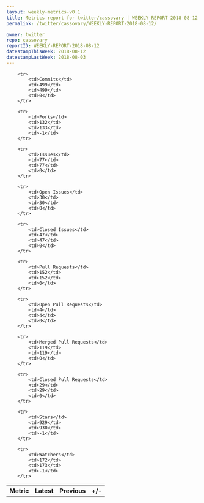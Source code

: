 ```yaml
---
layout: weekly-metrics-v0.1
title: Metrics report for twitter/cassovary | WEEKLY-REPORT-2018-08-12
permalink: /twitter/cassovary/WEEKLY-REPORT-2018-08-12/

owner: twitter
repo: cassovary
reportID: WEEKLY-REPORT-2018-08-12
datestampThisWeek: 2018-08-12
datestampLastWeek: 2018-08-03
---
```




<table style="width: 100%;">
    <tr>
        <th>Metric</th>
        <th>Latest</th>
        <th>Previous</th>
        <th>+/-</th>
    </tr>

        <tr>
            <td>Commits</td>
            <td>499</td>
            <td>499</td>
            <td>0</td>
        </tr>
        
        <tr>
            <td>Forks</td>
            <td>132</td>
            <td>133</td>
            <td>-1</td>
        </tr>
        
        <tr>
            <td>Issues</td>
            <td>77</td>
            <td>77</td>
            <td>0</td>
        </tr>
        
        <tr>
            <td>Open Issues</td>
            <td>30</td>
            <td>30</td>
            <td>0</td>
        </tr>
        
        <tr>
            <td>Closed Issues</td>
            <td>47</td>
            <td>47</td>
            <td>0</td>
        </tr>
        
        <tr>
            <td>Pull Requests</td>
            <td>152</td>
            <td>152</td>
            <td>0</td>
        </tr>
        
        <tr>
            <td>Open Pull Requests</td>
            <td>4</td>
            <td>4</td>
            <td>0</td>
        </tr>
        
        <tr>
            <td>Merged Pull Requests</td>
            <td>119</td>
            <td>119</td>
            <td>0</td>
        </tr>
        
        <tr>
            <td>Closed Pull Requests</td>
            <td>29</td>
            <td>29</td>
            <td>0</td>
        </tr>
        
        <tr>
            <td>Stars</td>
            <td>929</td>
            <td>930</td>
            <td>-1</td>
        </tr>
        
        <tr>
            <td>Watchers</td>
            <td>172</td>
            <td>173</td>
            <td>-1</td>
        </tr>
        
</table>
